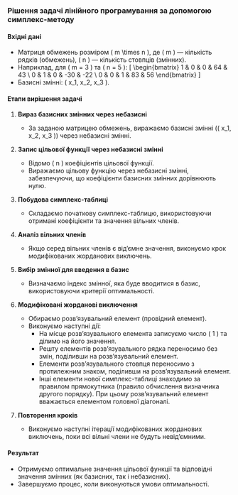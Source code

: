 ### Рішення задачі лінійного програмування за допомогою симплекс-методу

#### Вхідні дані
- Матриця обмежень розміром \( m \times n \), де \( m \) — кількість рядків (обмежень), \( n \) — кількість стовпців (змінних).
- Наприклад, для \( m = 3 \) та \( n = 5 \):
  \[
  \begin{bmatrix}
  1 & 0 & 0 & 64 & 43 \\
  0 & 1 & 0 & -30 & -22 \\
  0 & 0 & 1 & 83 & 56
  \end{bmatrix}
  \]
- Базисні змінні: \( x_1, x_2, x_3 \).

#### Етапи вирішення задачі

1. **Вираз базисних змінних через небазисні**
   - За заданою матрицею обмежень, виражаємо базисні змінні (\( x_1, x_2, x_3 \)) через небазисні змінні.

2. **Запис цільової функції через небазисні змінні**
   - Відомо \( n \) коефіцієнтів цільової функції.
   - Виражаємо цільову функцію через небазисні змінні, забезпечуючи, що коефіцієнти базисних змінних дорівнюють нулю.

3. **Побудова симплекс-таблиці**
   - Складаємо початкову симплекс-таблицю, використовуючи отримані коефіцієнти та значення вільних членів.

4. **Аналіз вільних членів**
   - Якщо серед вільних членів є від’ємне значення, виконуємо крок модифікованих жорданових виключень.

5. **Вибір змінної для введення в базис**
   - Визначаємо індекс змінної, яка буде вводитися в базис, використовуючи критерії оптимальності.

6. **Модифіковані жорданові виключення**
   - Обираємо розв’язувальний елемент (провідний елемент).
   - Виконуємо наступні дії:
     - На місце розв’язувального елемента записуємо число \( 1 \) та ділимо на його значення.
     - Решту елементів розв’язувального рядка переносимо без змін, поділивши на розв’язувальний елемент.
     - Елементи розв’язувального стовпця переносимо з протилежним знаком, поділивши на розв’язувальний елемент.
     - Інші елементи нової симплекс-таблиці знаходимо за правилом прямокутника (правило обчислення визначника другого порядку). При цьому розв’язувальний елемент вважається елементом головної діагоналі.

7. **Повторення кроків**
   - Виконуємо наступні ітерації модифікованих жорданових виключень, поки всі вільні члени не будуть невід’ємними.

#### Результат
- Отримуємо оптимальне значення цільової функції та відповідні значення змінних (як базисних, так і небазисних).
- Завершуємо процес, коли виконуються умови оптимальності.
